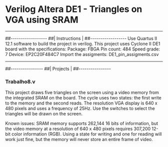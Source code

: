 # Verilog Altera DE1 - Triangles on VGA using SRAM
******************
##------------------
##|  Instructions  |
##------------------
Use Quartus II 12.1 software to build the project in verilog.
This project uses Cyclone II DE1 board with the specifications:
  Package: FBGA
  Pin count: 484
  Speed grade: 7
  Device: EP2C20F484C7
Import the assigments: DE1_pin_assigments.csv
****************
##----------------
##|   Projects   |
##----------------

### Trabalho8.v
  This project draws five triangles on the screen using a video memory from the integrated SRAM on the board.
  The cycle uses two states: the first write to the memory and the second reads.
  The resolution VGA display is 640 x 480 pixels and uses a frequency of 25Hz.
  Use the switches to select the triangles will be drawn on the screen.
  
  Known issues: SRAM memory supports 262,144 16 bits of information, but the video memory at a resolution of 640 x 480 pixels requires 307,200 12-bit color information (RGB). Using a state for writing and one for reading will work just fine, but the memory will never store an entire frame of video.
